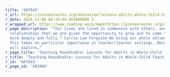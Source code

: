 ```yaml
---
title: '687643'
r_url: https://pioneerworks.org/education/lessons-adults-whole-child-teaching/
r_date: 2016-12-06 04:28:04.062000000 Z
r_wrapped_url: https://www.reading.am/p/4wpV/https://pioneerworks.org/education/lessons-adults-whole-child-teaching/
r_page_description: "“Our lives are lived in communion with others, and it is in those
  relationships that we are given the opportunity to grow and to come to know ourselves
  more deeply and fully.” Carrie Lee Fergusen We bring our whole selves to every interaction. 
  This takes on particular importance in teacher/learner settings. December’s Roundtable
  will explore…"
r_page_title: 'Teaching Roundtable: Lessons for Adults in Whole-Child Teaching'
r_title: 'Teaching Roundtable: Lessons for Adults in Whole-Child Teaching'
r_id: '687643'
r_page_id: '503908'
---
```


